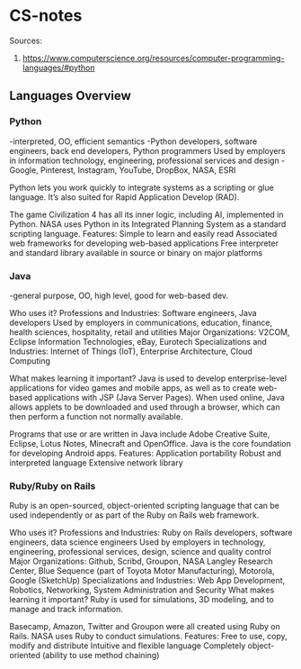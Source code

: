 # CS-notes
Sources: 
1. https://www.computerscience.org/resources/computer-programming-languages/#python

## Languages Overview

### Python
-interpreted, OO, efficient semantics
-Python developers, software engineers, back end developers, Python programmers
Used by employers in information technology, engineering, professional services and design
-Google, Pinterest, Instagram, YouTube, DropBox, NASA, ESRI

Python lets you work quickly to integrate systems as a scripting or glue language. It’s also suited for Rapid Application Develop (RAD).

The game Civilization 4 has all its inner logic, including AI, implemented in Python.
NASA uses Python in its Integrated Planning System as a standard scripting language.
Features:
Simple to learn and easily read
Associated web frameworks for developing web-based applications
Free interpreter and standard library available in source or binary on major platforms

### Java
-general purpose, OO, high level, good for web-based dev.

Who uses it?
Professions and Industries:
Software engineers, Java developers
Used by employers in communications, education, finance, health sciences, hospitality, retail and utilities
Major Organizations: V2COM, Eclipse Information Technologies, eBay, Eurotech
Specializations and Industries: Internet of Things (IoT), Enterprise Architecture, Cloud Computing

What makes learning it important?
Java is used to develop enterprise-level applications for video games and mobile apps, as well as to create web-based applications with JSP (Java Server Pages). When used online, Java allows applets to be downloaded and used through a browser, which can then perform a function not normally available.

Programs that use or are written in Java include Adobe Creative Suite, Eclipse, Lotus Notes, Minecraft and OpenOffice.
Java is the core foundation for developing Android apps.
Features:
Application portability
Robust and interpreted language
Extensive network library

### Ruby/Ruby on Rails
Ruby is an open-sourced, object-oriented scripting language that can be used independently or as part of the Ruby on Rails web framework.

Who uses it?
Professions and Industries:
Ruby on Rails developers, software engineers, data science engineers
Used by employers in technology, engineering, professional services, design, science and quality control
Major Organizations: Github, Scribd, Groupon, NASA Langley Research Center, Blue Sequence (part of Toyota Motor Manufacturing), Motorola, Google (SketchUp)
Specializations and Industries: Web App Development, Robotics, Networking, System Administration and Security
What makes learning it important?
Ruby is used for simulations, 3D modeling, and to manage and track information.

Basecamp, Amazon, Twitter and Groupon were all created using Ruby on Rails.
NASA uses Ruby to conduct simulations.
Features:
Free to use, copy, modify and distribute
Intuitive and flexible language
Completely object-oriented (ability to use method chaining)